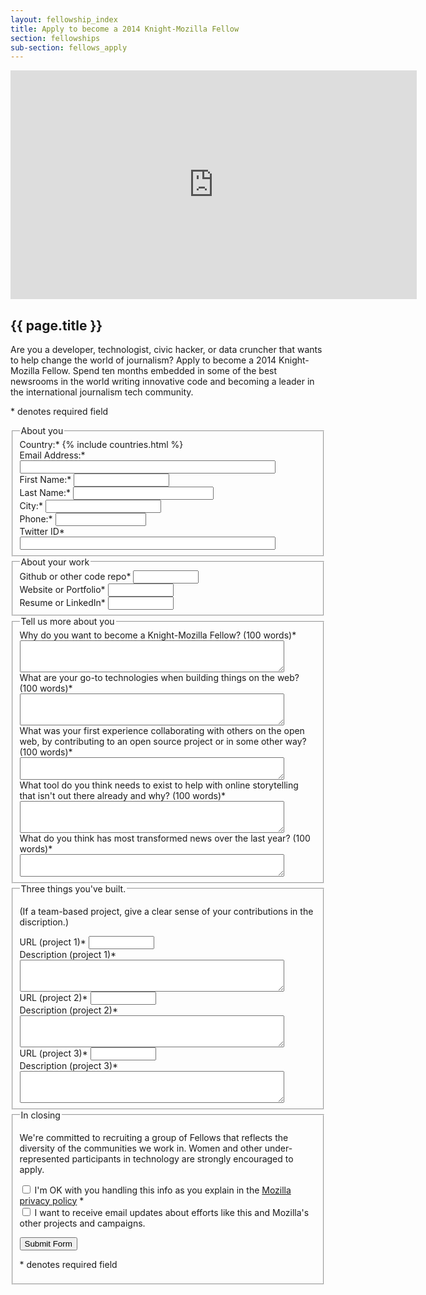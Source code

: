 ```yaml
---
layout: fellowship_index
title: Apply to become a 2014 Knight-Mozilla Fellow
section: fellowships
sub-section: fellows_apply
---
```

<iframe width="650" height="366" src="http://www.youtube.com/embed/R7T8pozx9K0" frameborder="0" allowfullscreen></iframe>

<h2>{{ page.title }}</h2>

<p>Are you a developer, technologist, civic hacker, or data cruncher that wants to help change the world of journalism? Apply to become a 2014 Knight-Mozilla Fellow. Spend ten months embedded in some of the best newsrooms in the world writing innovative code and becoming a leader in the international journalism tech community.</p>

<form name="signup" class="bsd-signup-96" action="https://sendto.mozilla.org/page/signup/join-knight-mozilla-fellows" method="post" id="signup">
<p><span class="required">*</span> denotes required field</p>
<fieldset>
<legend><span>About you</span></legend>
<div class="form-row">
    <label class="field" for="country">Country:<span class="required">*</span></label>
    {% include countries.html %}
</div>
<div class="form-row">
    <label class="field" for="email">Email Address:<span class="required">*</span></label>
    <input type="email" class="text" size="48" id="email" name="email" aria-required="true" required>
</div>
<div class="form-row">
    <label class="field" for="firstname">First Name:<span class="required">*</span></label>
    <input size="16" id="firstname" name="firstname" type="text" aria-required="true" required>
</div>
<div class="form-row">
    <label class="field" for="lastname">Last Name:<span class="required">*</span></label>
    <input size="25" id="lastname" name="lastname" type="text" aria-required="true" required>
</div>
<div class="form-row">
    <label class="field" for="city">City:<span class="required">*</span></label>
    <input id="city" name="city" type="text" required="true" aria-required>
</div>
<div class="form-row">
    <label class="field" for="phone">Phone:<span class="required">*</span></label>
    <input type="tel" class="text" size="15" id="phone" name="phone" aria-required="true" required>
</div>
<div class="form-row">
    <label class="field" for="custom-2081">Twitter ID<span class="required">*</span></label>
    <input size="48" id="custom-2081" maxlength="48" name="custom-2081" type="text" aria-required="true" required>
</div>
</fieldset>
<fieldset>
<legend><span>About your work</span></legend>
<div class="form-row">
    <label class="field" for="custom-2083">Github or other code repo<span class="required">*</span></label>
    <input size="10" id="custom-2083" name="custom-2083" type="text" aria-required="true" required>
</div>
<div class="form-row">
    <label class="field" for="custom-2084">Website or Portfolio<span class="required">*</span></label>
    <input size="10" id="custom-2084" name="custom-2084" type="text" aria-required="true" required>
</div>
<div class="form-row">
    <label class="field" for="custom-2085">Resume or LinkedIn<span class="required">*</span></label>
    <input size="10" id="custom-2085" name="custom-2085" type="text" aria-required="true" required>
</div>
</fieldset>
<fieldset>
<legend><span>Tell us more about you</span></legend>
<div class="form-row">
    <label class="field" for="custom-2087">Why do you want to become a Knight-Mozilla Fellow? (100 words)<span class="required">*</span></label>
    <textarea rows="3" cols="50" id="custom-2087" name="custom-2087" aria-required="true" required></textarea>
</div>
<div class="form-row">
    <label class="field" for="custom-2088">What are your go-to technologies when building things on the web? (100 words)<span class="required">*</span></label>
    <textarea rows="3" cols="50" id="custom-2088" name="custom-2088" aria-required="true" required></textarea>
</div>
<div class="form-row">
    <label class="field" for="custom-2089">What was your first experience collaborating with others on the open web, by contributing to an open source project or in some other way? (100 words)<span class="required">*</span></label>
    <textarea rows="2" cols="50" id="custom-2089" name="custom-2089" aria-required="true" required></textarea>
</div>
<div class="form-row">
    <label class="field" for="custom-2090">What tool do you think needs to exist to help with online storytelling that isn't out there already and why? (100 words)<span class="required">*</span></label>
    <textarea rows="3" cols="50" id="custom-2090" name="custom-2090" aria-required="true" required></textarea>
</div>
<div class="form-row">
    <label class="field" for="custom-2091">What do you think has most transformed news over the last year? (100 words)<span class="required">*</span></label>
    <textarea rows="2" cols="50" id="custom-2091" name="custom-2091" aria-required="true" required></textarea>
</div>
</fieldset>
<fieldset>
<legend><span>Three things you've built.</span></legend>
<p>(If a team-based project, give a clear sense of your contributions in the discription.)</p>
<div class="form-row">
    <label class="field" for="custom-2093">URL (project 1)<span class="required">*</span></label>
    <input size="10" id="custom-2093" name="custom-2093" type="url" aria-required="true" required>
</div>
<div class="form-row">
    <label class="field" for="custom-2094">Description (project 1)<span class="required">*</span></label>
    <textarea rows="3" cols="50" id="custom-2094" name="custom-2094" aria-required="true" required></textarea>
</div>
<div class="form-row">
    <label class="field" for="custom-2095">URL (project 2)<span class="required">*</span></label>
    <input size="10" id="custom-2095" name="custom-2095" type="url" aria-required="true" required >
</div>
<div class="form-row">
    <label class="field" for="custom-2096">Description (project 2)<span class="required">*</span></label>
    <textarea rows="3" cols="50" id="custom-2096" name="custom-2096" aria-required="true" required></textarea>
</div>
<div class="form-row">
    <label class="field" for="custom-2097">URL (project 3)<span class="required">*</span></label>
    <input size="10" id="custom-2097" name="custom-2097" type="url" aria-required="true" required />
</div>
<div class="form-row">
    <label class="field" for="custom-2098">Description (project 3)<span class="required">*</span></label>
    <textarea rows="3" cols="50" id="custom-2098" name="custom-2098" aria-required="true" required></textarea>
</div>
</fieldset>
<fieldset>
<legend><span>In closing</span></legend>
<p>We're committed to recruiting a group of Fellows that reflects the diversity of the communities we work in. Women and other under-represented participants in technology are strongly encouraged to apply.</p>
<div class="form-row">
    <input type="checkbox" value="1" name="custom-custom-2100" id="custom-custom-2100" aria-required="true" required>
    <label for="custom-custom-2100">I'm OK with you handling this info as you explain in the <a href="http://www.mozilla.org/about/policies/privacy-policy.html">Mozilla privacy policy</a> <span class="required">*</span></label>
</div>
<div id="bsd-field-email_opt_in" class="form-row">
    <input type="checkbox" value="1" name="email_opt_in" id="email_opt_in">
    <label for="email_opt_in">I want to receive email updates about efforts like this and Mozilla's other projects and campaigns.</label>
</div>
<p><input name="submit-btn" value="Submit Form" type="submit" /></p>
<p><span class="required">*</span> denotes required field</p>
</fieldset>
<input name="redirect_url" type="hidden" value="" />
</form>